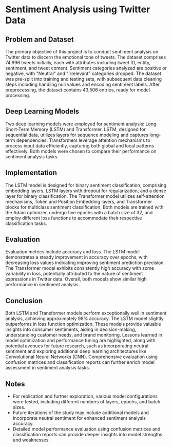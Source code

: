 # Sentiment Analysis using Twitter Data

## Problem and Dataset 
The primary objective of this project is to conduct sentiment analysis on Twitter data to discern the emotional tone of tweets. The dataset comprises 74,996 tweets initially, each with attributes including tweet ID, entity, sentiment, and tweet content. Sentiment categories analyzed are positive or negative, with "Neutral" and "Irrelevant" categories dropped. The dataset was pre-split into training and testing sets, with subsequent data cleaning steps including handling null values and encoding sentiment labels. After preprocessing, the dataset contains 43,506 entries, ready for model processing.

## Deep Learning Models
Two deep learning models were employed for sentiment analysis: Long Short-Term Memory (LSTM) and Transformer. LSTM, designed for sequential data, utilizes layers for sequence modeling and captures long-term dependencies. Transformers leverage attention mechanisms to process input data efficiently, capturing both global and local patterns effectively. Both models were chosen to compare their performance on sentiment analysis tasks.

## Implementation
The LSTM model is designed for binary sentiment classification, comprising embedding layers, LSTM layers with dropout for regularization, and a dense layer for binary classification. The Transformer model utilizes self-attention mechanisms, Token and Position Embedding layers, and Transformer blocks for multiclass sentiment classification. Both models are trained with the Adam optimizer, undergo five epochs with a batch size of 32, and employ different loss functions to accommodate their respective classification tasks.

## Evaluation
Evaluation metrics include accuracy and loss. The LSTM model demonstrates a steady improvement in accuracy over epochs, with decreasing loss values indicating improving sentiment prediction precision. The Transformer model exhibits consistently high accuracy with some variability in loss, potentially attributed to the nature of sentiment expressions in Twitter data. Overall, both models show similar high performance in sentiment analysis.

## Conclusion
Both LSTM and Transformer models perform exceptionally well in sentiment analysis, achieving approximately 98% accuracy. The LSTM model slightly outperforms in loss function optimization. These models provide valuable insights into consumer sentiments, aiding in decision-making, understanding customer needs, and brand monitoring. Lessons learned in model optimization and performance tuning are highlighted, along with potential avenues for future research, such as incorporating neutral sentiment and exploring additional deep learning architectures like Convolutional Neural Networks (CNN). Comprehensive evaluation using confusion matrices and classification reports can further enrich model assessment in sentiment analysis tasks.

## Notes
* For replication and further exploration, various model configurations were tested, including different numbers of layers, epochs, and batch sizes.
* Future iterations of the study may include additional models and incorporate neutral sentiment for enhanced sentiment analysis accuracy.
* Detailed model performance evaluation using confusion matrices and classification reports can provide deeper insights into model strengths and weaknesses.
